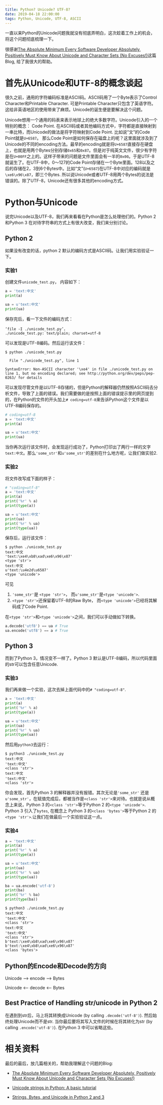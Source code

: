 ```yaml
---
title: Python? Unicode? UTF-8?
date: 2019-04-18 22:00:00
tags: Python, Unicode, UTF-8, ASCII
---
```


一直以来Python的Unicode问题我就没有彻底弄明白，这次趁着工作上的机会，将这个问题彻底梳理一下。

很感谢[The Absolute Minimum Every Software Developer Absolutely, Positively Must Know About Unicode and Character Sets (No Excuses!)](https://www.joelonsoftware.com/2003/10/08/the-absolute-minimum-every-software-developer-absolutely-positively-must-know-about-unicode-and-character-sets-no-excuses/)这篇Blog, 给了我很大的帮助。

<!-- more -->

# 首先从Unicode和UTF-8的概念谈起

很久之前，通用的字符编码标准是ASCII码。ASCII码用了一个Byte表示了Control Character和Printable Character. 可是Printable Character只包含了英语字符。这给非英语地区的使用带来了麻烦。Unicode的诞生便是要解决这个问题。

Unicode想用一个通用的码表来表示地球上的绝大多数字符。Unicode引入的一个特别的概念： Code Point. 在ASCII码或者其他编码方式中，字符都是直接映射到一串比特，而Unicode的做法是将字符映射到Code Point. 比如说“文”的Code Point就是`U+6587`。 那么Code Point是如何保存在磁盘上的呢？这里面就涉及到了Unicode的不同的encoding方法。最早的encoding就是将`U+6587`直接存在硬盘上，也就是用两个Bytes分别存储`0x65`和`0x87`。但是对于纯英文文件，很少有字符是在`U+00FF`之上的。这样子带来的问题是文件里面会有一半的`0x00`。于是UTF-8就诞生了。在UTF-8中，0～127的Code Point存储在一个Byte里面。128以及之后的存储在2，3到6个Bytes中。比如“文”(`U+6587`)在UTF-8中对应的编码就是`\xe6\x96\x87`，即三个Bytes. 所以说Unicode或者UTF-8用两个Bytes的说法是错误的。除了UTF-8，Unicode还有很多其他的encoding方式。

# Python与Unicode

说完Unicode以及UTF-8，我们再来看看在Python是怎么处理他们的。Python 2 和Python 3 在对待字符串的方式上有很大改变，我们来分别讨论。

## Python 2

如果没有改变的话，python 2 默认的编码方式是ASCII码。让我们用实验验证一下。

### 实验1

创建文件`unicode_test.py`， 内容如下：

```python
a = 'text:中文'
print(a)

ua = u'text:中文'
print(ua)
```

保存完后，看一下文件的编码方式：

```shell
‘file -I ./unicode_test.py’，
./unicode_test.py: text/plain; charset=utf-8
```

可以发现是UTF-8编码。然后运行该文件：

```shell
$ python ./unicode_test.py 

  File "./unicode_test.py", line 1

SyntaxError: Non-ASCII character '\xe4' in file ./unicode_test.py on line 1, but no encoding declared; see http://python.org/dev/peps/pep-0263/ for details
```

可以发现尽管文件是以UTF-8存储的，但是Python的解释器仍然按照ASCII码去分析文件，导致了上面的错误。我们需要做的是按照上面的错误提示里的网页提到的，在Python的文件的开头加上`# coding=utf-8`来告诉Python这个文件是以UTF-8编码保存的。

```python
# coding=utf-8
a = 'text:中文'
print(a)

ua = u'text:中文'
print(ua)
```

当你再次运行该文件时，会发现运行成功了，Python打印出了两行一样的文字`text:中文`。那么`'some_str'`和`u'some_str'`的差别在什么地方呢，让我们做实验2.

### 实验2

将文件改写成下面的样子：

```python
# "coding=utf-8"
a = 'text:中文'
print(a)
print('%r' % a)
print(type(a))

ua = u'text:中文'
print(ua)
print('%r' % ua)
print(type(ua))
```

保存后，运行该文件：

```shell
$ python ./unicode_test.py
text:中文
'text:\xe4\xb8\xad\xe6\x96\x87'
<type 'str'>
text:中文
u'text:\u4e2d\u6587'
<type 'unicode'>
```

可见

1. `'some_str'`是 `<type 'str'>`， 而`u'some_str'`是`<type 'unicode'>`.
1. `<type 'str'>`还保留着UTF-8的Raw Byte， 而`<type 'unicode'>`已经将其解码成了Code Point.

在`<type 'str'>`和`<type 'unicode'>`之间，我们可以手动做如下转换。

```python
a.decode('utf8') == ua # True
ua.encode('utf8') == a # True
```

## Python 3

而到了Python 3，情况变不一样了。Python 3 默认是UTF-8编码，所以代码里面的str可以包含任意Unicode.

### 实验3

我们再来做一个实验，这次去掉上面代码中的`# "coding=utf-8"`.

```python
a = 'text:中文'
print(a)
print('%r' % a)
print(type(a))

ua = u'text:中文'
print(ua)
print('%r' % ua)
print(type(ua))
```

然后用`python3`去运行：

```shell
$ python3 ./unicode_test.py 
text:中文
'text:中文'
<class 'str'>
text:中文
'text:中文'
<class 'str'>
```

你会发现，首先Python 3 的解释器并没有报错。其次无论是`'some_str'` 还是`u'some_str'`，在赋值完成后，都被当作是`<class 'str'>`来对待。也就是说从概念上来说，Python 3 的`<class 'str'>`等于Python 2 的`<type 'unicode'>`. Python 3 引入了`bytes`, 在概念上 Python 3 的`<class 'bytes'>`等于Python 2 的 `<type 'str'>`.让我们在做最后一个实验验证这一点。

### 实验4

```python
a = 'text:中文'
print(a)
print('%r' % a)
print(type(a))

ua = u'text:中文'
print(ua)
print('%r' % ua)
print(type(ua))

ba = ua.encode('utf-8')
print(ba)
print('%r' % ba)
print(type(ba))
```

```shell
$ python3 ./unicode_test.py 
text:中文
'text:中文'
<class 'str'>
text:中文
'text:中文'
<class 'str'>
b'text:\xe4\xb8\xad\xe6\x96\x87'
b'text:\xe4\xb8\xad\xe6\x96\x87'
<class 'bytes'>
```

## Python的Encode和Decode的方向

Unicode --> encode --> Bytes

Unicode <-- decode <-- Bytes

## Best Practice of Handling str/unicode in Python 2

在遇到到str后，马上将其转换成Unicode (by calling `.decode('utf-8')`). 然后始终处理Unicode而不是str. 当你最后要将其写入文件的时候在将其转化为str (by calling `.encode('utf-8')`). 在Python 3 中可以省略这些。

# 相关资料
最后的最后，放几篇相关的，帮助我理解这个问题的Blog:

* [The Absolute Minimum Every Software Developer Absolutely, Positively Must Know About Unicode and Character Sets (No Excuses!)](https://www.joelonsoftware.com/2003/10/08/the-absolute-minimum-every-software-developer-absolutely-positively-must-know-about-unicode-and-character-sets-no-excuses/)

* [Unicode strings in Python: A basic tutorial](http://www.pgbovine.net/unicode-python.htm)

* [Strings, Bytes, and Unicode in Python 2 and 3](https://timothybramlett.com/Strings_Bytes_and_Unicode_in_Python_2_and_3.html)